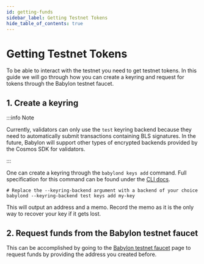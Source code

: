 ```yaml
---
id: getting-funds
sidebar_label: Getting Testnet Tokens
hide_table_of_contents: true
---
```


# Getting Testnet Tokens

To be able to interact with the testnet you need to get testnet tokens.
In this guide we will go through how you can create a keyring and request for tokens
through the Babylon testnet faucet.

## 1. Create a keyring

:::info Note

Currently, validators can only use the `test` keyring backend
because they need to automatically submit transactions containing BLS signatures.
In the future,
Babylon will support other types of encrypted backends provided
by the Cosmos SDK for validators.

:::

One can create a keyring through the `babylond keys add` command. Full specification
for this command can be found under the [CLI docs](../cli/babylond/keys/babylondkeysdd.md).

```console
# Replace the --keyring-backend argument with a backend of your choice
babylond --keyring-backend test keys add my-key
```

This will output an address and a memo. Record the memo as it is the only way to recover your key if it gets lost.

## 2. Request funds from the Babylon testnet faucet

This can be accomplished by going to the [Babylon testnet faucet](https://faucet.testnet.babylonchain.io) page to 
request funds by providing the address you created before.
